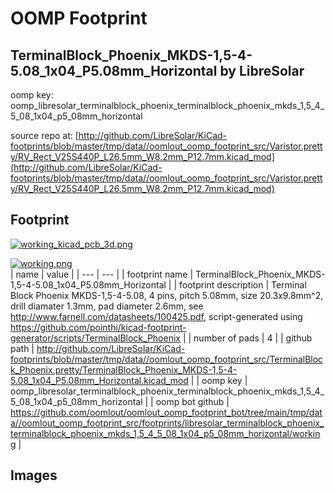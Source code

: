 # OOMP Footprint  
## TerminalBlock_Phoenix_MKDS-1,5-4-5.08_1x04_P5.08mm_Horizontal  by LibreSolar  
  
oomp key: oomp_libresolar_terminalblock_phoenix_terminalblock_phoenix_mkds_1,5_4_5_08_1x04_p5_08mm_horizontal  
  
source repo at: [http://github.com/LibreSolar/KiCad-footprints/blob/master/tmp/data//oomlout_oomp_footprint_src/Varistor.pretty/RV_Rect_V25S440P_L26.5mm_W8.2mm_P12.7mm.kicad_mod](http://github.com/LibreSolar/KiCad-footprints/blob/master/tmp/data//oomlout_oomp_footprint_src/Varistor.pretty/RV_Rect_V25S440P_L26.5mm_W8.2mm_P12.7mm.kicad_mod)  
## Footprint  
  
[![working_kicad_pcb_3d.png](working_kicad_pcb_3d_600.png)](working_kicad_pcb_3d.png)  
  
[![working.png](working_600.png)](working.png)  
| name | value | 
| --- | --- | 
| footprint name | TerminalBlock_Phoenix_MKDS-1,5-4-5.08_1x04_P5.08mm_Horizontal | 
| footprint description | Terminal Block Phoenix MKDS-1,5-4-5.08, 4 pins, pitch 5.08mm, size 20.3x9.8mm^2, drill diamater 1.3mm, pad diameter 2.6mm, see http://www.farnell.com/datasheets/100425.pdf, script-generated using https://github.com/pointhi/kicad-footprint-generator/scripts/TerminalBlock_Phoenix | 
| number of pads | 4 | 
| github path | http://github.com/LibreSolar/KiCad-footprints/blob/master/tmp/data//oomlout_oomp_footprint_src/TerminalBlock_Phoenix.pretty/TerminalBlock_Phoenix_MKDS-1,5-4-5.08_1x04_P5.08mm_Horizontal.kicad_mod | 
| oomp key | oomp_libresolar_terminalblock_phoenix_terminalblock_phoenix_mkds_1,5_4_5_08_1x04_p5_08mm_horizontal | 
| oomp bot github | https://github.com/oomlout/oomlout_oomp_footprint_bot/tree/main/tmp/data//oomlout_oomp_footprint_src/footprints/libresolar_terminalblock_phoenix_terminalblock_phoenix_mkds_1,5_4_5_08_1x04_p5_08mm_horizontal/working | 
## Images  
